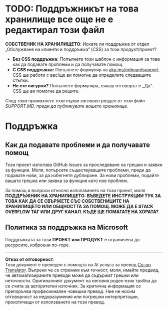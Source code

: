 <!--
CO_OP_TRANSLATOR_METADATA:
{
  "original_hash": "b7244261ee19497082edf33bcce64717",
  "translation_date": "2025-09-03T19:58:04+00:00",
  "source_file": "SUPPORT.md",
  "language_code": "bg"
}
-->
# TODO: Поддръжникът на това хранилище все още не е редактирал този файл

**СОБСТВЕНИК НА ХРАНИЛИЩЕТО**: Искате ли поддръжка от отдел „Обслужване на клиенти и поддръжка“ (CSS) за този продукт/проект?

- **Без CSS поддръжка:** Попълнете този шаблон с информация за това как да подавате проблеми и да получавате помощ.
- **С CSS поддръжка:** Попълнете формуляр на [aka.ms/onboardsupport](https://aka.ms/onboardsupport). CSS ще работи с вас/ще ви помогне да определите следващите стъпки.
- **Не сте сигурни?** Попълнете формуляра, сякаш отговорът е „Да“. CSS ще ви помогне да решите.

*След това премахнете този първи заглавен раздел от този файл SUPPORT.MD, преди да публикувате вашето хранилище.*

# Поддръжка

## Как да подавате проблеми и да получавате помощ  

Този проект използва GitHub Issues за проследяване на грешки и заявки за функции. Моля, потърсете съществуващите 
проблеми, преди да подавате нови, за да избегнете дублиране. За нови проблеми, подайте вашата грешка или 
заявка за функция като нов проблем.

За помощ и въпроси относно използването на този проект, моля **ПОДДРЪЖНИК НА ХРАНИЛИЩЕТО: ВЪВЕДЕТЕ ИНСТРУКЦИИ ТУК 
ЗА ТОВА КАК ДА СЕ СВЪРЖЕТЕ СЪС СОБСТВЕНИЦИТЕ НА ХРАНИЛИЩЕТО ИЛИ ОБЩНОСТТА ЗА ПОМОЩ. МОЖЕ ДА Е STACK OVERFLOW ТАГ ИЛИ ДРУГ
КАНАЛ. КЪДЕ ЩЕ ПОМАГАТЕ НА ХОРАТА?**.

## Политика за поддръжка на Microsoft  

Поддръжката за този **ПРОЕКТ или ПРОДУКТ** е ограничена до ресурсите, изброени по-горе.

---

**Отказ от отговорност**:  
Този документ е преведен с помощта на AI услуга за превод [Co-op Translator](https://github.com/Azure/co-op-translator). Въпреки че се стремим към точност, моля, имайте предвид, че автоматизираните преводи може да съдържат грешки или неточности. Оригиналният документ на неговия роден език трябва да се счита за авторитетен източник. За критична информация се препоръчва професионален човешки превод. Ние не носим отговорност за недоразумения или погрешни интерпретации, произтичащи от използването на този превод.